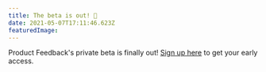 ```yaml
---
title: The beta is out! 🙌
date: 2021-05-07T17:11:46.623Z
featuredImage:
---
```


Product Feedback's private beta is finally out! [Sign up here](https://app.productfeedback.com/signup) to get your early access.
